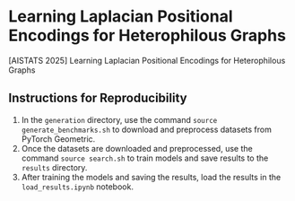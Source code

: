 # Learning Laplacian Positional Encodings for Heterophilous Graphs
[AISTATS 2025] Learning Laplacian Positional Encodings for Heterophilous Graphs

## Instructions for Reproducibility
1. In the `generation` directory, use the command `source generate_benchmarks.sh` to download and preprocess datasets from PyTorch Geometric.
2. Once the datasets are downloaded and preprocessed, use the command `source search.sh` to train models and save results to the `results` directory.
3. After training the models and saving the results, load the results in the `load_results.ipynb` notebook.
